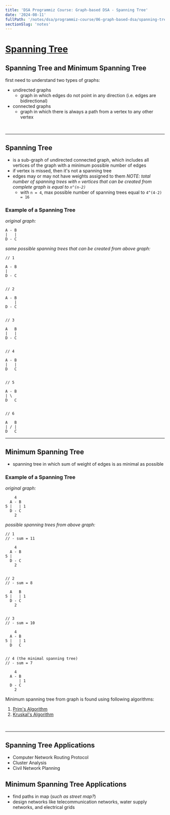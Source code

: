 ```yaml
---
title: 'DSA Programmiz Course: Graph-based DSA - Spanning Tree'
date: '2024-08-11'
fullPath: '/notes/dsa/programmiz-course/06-graph-based-dsa/spanning-tree'
sectionSlug: 'notes'
---
```


# [Spanning Tree](https://www.programiz.com/dsa/spanning-tree-and-minimum-spanning-tree)

## Spanning Tree and Minimum Spanning Tree

first need to understand two types of graphs:
- undirected graphs
    - graph in which edges do not point in any direction (i.e. edges are bidirectional)
- connected graphs
    - graph in which there is always a path from a vertex to any other vertex

<br/>

---

## Spanning Tree

- is a sub-graph of undirected connected graph, which includes all vertices of the graph with a minimum possible number of edges
- if vertex is missed, then it's not a spanning tree
- edges may or may not have weights assigned to them
_NOTE: total number of spanning trees with `n` vertices that can be created from complete graph is equal to `n^(n-2)`_
    - with `n = 4`, max possible number of spanning trees equal to `4^(4-2) = 16`

### Example of a Spanning Tree

_original graph:_
```
A - B
|   |
D - C
```

_some possible spanning trees that can be created from above graph:_
```
// 1

A - B
|
D - C


// 2

A - B
    |
D - C


// 3

A   B
|   |
D - C


// 4

A - B
|   |
D   C


// 5

A - B
| \
D   C


// 6

A   B
| / |
D   C
```

---

## Minimum Spanning Tree

- spanning tree in which sum of weight of edges is as minimal as possible

### Example of a Spanning Tree

_original graph:_
```
    4
  A - B
5 |   | 1
  D - C
    2
```

_possible spanning trees from above graph:_
```
// 1
// - sum = 11

    4
  A - B
5 |
  D - C
    2


// 2
// - sum = 8

  A   B
5 |   | 1
  D - C
    2


// 3
// - sum = 10

    4
  A - B
5 |   | 1
  D   C


// 4 (the minimal spanning tree)
// - sum = 7

    4
  A - B
      | 1
  D - C
    2
```

Minimum spanning tree from graph is found using following algorithms:
1. [Prim's Algorithm](https://www.programiz.com/dsa/prim-algorithm)
2. [Kruskal's Algorithm](https://www.programiz.com/dsa/kruskal-algorithm)

<br/>

---

## Spanning Tree Applications

- Computer Network Routing Protocol
- Cluster Analysis
- Civil Network Planning

## Minimum Spanning Tree Applications

- find paths in map (_such as street map?_)
- design networks like telecommunication networks, water supply networks, and electrical grids
